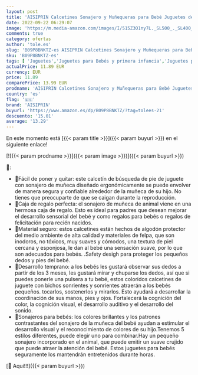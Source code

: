 ```yaml
---
layout: post
title: 'AISIPRIN Calcetines Sonajero y Muñequeras para Bebé Juguetes de Sonajeros de Muñeca para Bebés de pies para bebés Juguetes de Animales Suaves para Recién Nacidos para Recién Bebés 5pcs'
date: 2022-09-22 06:29:07
image: 'https://m.media-amazon.com/images/I/515Z3O1ny7L._SL500_._SL400_.jpg'
comments: true
category: ofertas
author: 'tole.es'
slug: 'B09P8BNKTZ-es AISIPRIN Calcetines Sonajero y Muñequeras para Bebé...'
sku: 'B09P8BNKTZ-es'
tags: [ 'Juguetes','Juguetes para Bebés y primera infancia','Juguetes para bebés','Juguetes y juegos','Sonajeros y aros de peluche','aisiprin','bebé','bebés','nacido','recién','🇪🇸', ]
actualPrice: 11.89 EUR
currency: EUR
price: 11.89
comparePrice: 13.99 EUR
prodname: 'AISIPRIN Calcetines Sonajero y Muñequeras para Bebé Juguetes de Sonajeros de Muñeca para Bebés de pies para bebés Juguetes de Animales Suaves para Recién Nacidos para Recién Bebés 5pcs'
country: 'es'
flag: '🇪🇸'
brand: 'AISIPRIN'
buyurl: 'https://www.amazon.es/dp/B09P8BNKTZ/?tag=tolees-21'
descuento: '15.01'
average: '13.29'
---
```


En este momento está [{{< param title >}}]({{< param buyurl >}}) en el siguiente enlace!

[![{{< param prodname >}}]({{< param image >}})]({{< param buyurl >}})

🔎:

- 🍔Fácil de poner y quitar: este calcetín de búsqueda de pie de juguete con sonajero de muñeca diseñado ergonómicamente se puede envolver de manera segura y confiable alrededor de la muñeca de su hijo. No tienes que preocuparte de que se caigan durante la reproducción.
- 🎅Caja de regalo perfecta: el sonajero de muñeca de animal viene en una hermosa caja de regalo. Esto es ideal para padres que desean mejorar el desarrollo sensorial del bebé y como regalos para bebés o regalos de felicitación para recién nacidos.
- 👼Material seguro: estos calcetines están hechos de algodón protector del medio ambiente de alta calidad y materiales de felpa, que son inodoros, no tóxicos, muy suaves y cómodos, una textura de piel cercana y esponjosa, le dan al bebé una sensación suave, por lo que son adecuados para bebés. .Safety desigh para proteger los pequeños dedos y pies del bebé.
- 🍭Desarrollo temprano: a los bebés les gustará observar sus dedos a partir de los 3 meses, les gustará mirar y chuparse los dedos, así que si puedes ponerle una pulsera a tu bebé, estos coloridos calcetines de juguete con bichos sonrientes y sonrientes atraerán a los bebés pequeños. tocarlos, sostenerlos y mirarlos. Esto ayudará a desarrollar la coordinación de sus manos, pies y ojos. Fortalecerá la cognición del color, la cognición visual, el desarrollo auditivo y el desarrollo del sonido.
- 👸Sonajeros para bebés: los colores brillantes y los patrones contrastantes del sonajero de la muñeca del bebé ayudan a estimular el desarrollo visual y el reconocimiento de colores de su hijo.Tenemos 5 estilos diferentes, puede elegir uno para combinar.Hay un pequeño sonajero incorporado en el animal, que puede emitir un suave crujido que puede atraer la atención del bebé. Estos juguetes para bebés seguramente los mantendrán entretenidos durante horas.

[🛒 Aquí!!!]({{< param buyurl >}})
